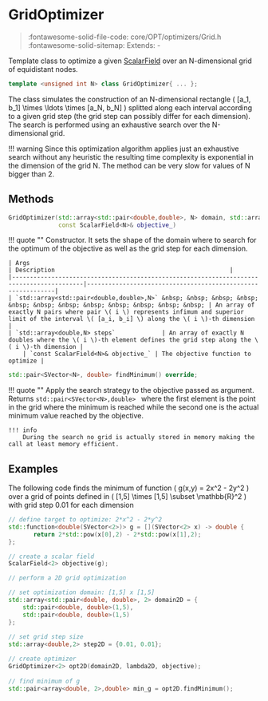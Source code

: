 # GridOptimizer

> :fontawesome-solid-file-code: core/OPT/optimizers/Grid.h &nbsp;&nbsp;&nbsp;&nbsp;&nbsp;&nbsp; :fontawesome-solid-sitemap: Extends: -

Template class to optimize a given [ScalarField](ScalarField.md) over an N-dimensional grid of equidistant nodes. 

``` c++
template <unsigned int N> class GridOptimizer{ ... };

```

The class simulates the construction of an N-dimensional rectangle \( [a_1, b_1] \times \ldots \times [a_N, b_N] \) splitted along each interval according to a given grid step (the grid step can possibly differ for each dimension). The search is performed using an exhaustive search over the N-dimensional grid. 

!!! warning
	Since this optimization algorithm applies just an exhaustive search without any heuristic the resulting time complexity is exponential in the dimension of the grid N. The method can be very slow for values of N bigger than 2.

## Methods
``` c++
GridOptimizer(std::array<std::pair<double,double>, N> domain, std::array<double, N> steps, 
	          const ScalarField<N>& objective_)

```

!!! quote ""
	Constructor. It sets the shape of the domain where to search for the optimum of the objective as well as the grid step for each dimension.

    | Args                                                                                          | Description                                                 |
    |------------------------------------------------------------------------------------------|-------------------------------------------------------------|
    | `std::array<std::pair<double,double>,N>` &nbsp; &nbsp; &nbsp; &nbsp; &nbsp; &nbsp; &nbsp; &nbsp; &nbsp; &nbsp; &nbsp; &nbsp; | An array of exactly N pairs where pair \( i \) represents infimum and superior limit of the interval \( [a_i, b_i] \) along the \( i \)-th dimension                                                 |
    | `std::array<double,N> steps`             | An array of exactly N doubles where the \( i \)-th element defines the grid step along the \( i \)-th dimension |
		| `const ScalarField<N>& objective_` | The objective function to optimize |

``` c++
std::pair<SVector<N>, double> findMinimum() override;
```

!!! quote ""
	Apply the search strategy to the objective passed as argument. Returns `std::pair<SVector<N>,double> ` where the first element is the point in the grid where the minimum is reached while the second one is the actual minimum value reached by the objective.

    !!! info
		During the search no grid is actually stored in memory making the call at least memory efficient.
	
## Examples

The following code finds the minimum of function \( g(x,y) = 2x^2 - 2y^2 \) over a grid of points defined in \( [1,5] \times [1,5] \subset \mathbb{R}^2 \) with grid step 0.01 for each dimension

``` c++ linenums="1"
// define target to optimize: 2*x^2 - 2*y^2
std::function<double(SVector<2>)> g = [](SVector<2> x) -> double { 
       return 2*std::pow(x[0],2) - 2*std::pow(x[1],2); 
};

// create a scalar field
ScalarField<2> objective(g);

// perform a 2D grid optimization

// set optimization domain: [1,5] x [1,5]
std::array<std::pair<double, double>, 2> domain2D = {
	std::pair<double, double>(1,5), 
	std::pair<double, double>(1,5)
};
  
// set grid step size
std::array<double,2> step2D = {0.01, 0.01};

// create optimizer
GridOptimizer<2> opt2D(domain2D, lambda2D, objective);
  
// find minimum of g
std::pair<array<double, 2>,double> min_g = opt2D.findMinimum();
```

